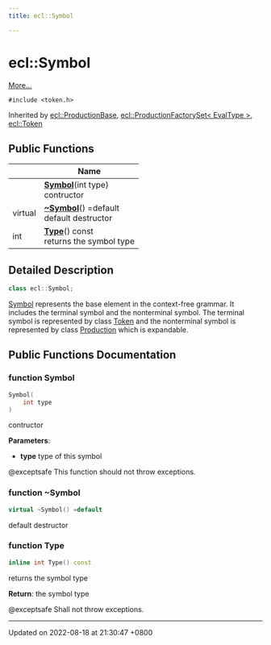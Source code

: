 ```yaml
---
title: ecl::Symbol

---
```


# ecl::Symbol



 [More...](#detailed-description)


`#include <token.h>`

Inherited by [ecl::ProductionBase](classecl_1_1ProductionBase.md), [ecl::ProductionFactorySet< EvalType >](Classes/classecl_1_1ProductionFactorySet.md), [ecl::Token](Classes/classecl_1_1Token.md)

## Public Functions

|                | Name           |
| -------------- | -------------- |
| | **[Symbol](classecl_1_1Symbol.md#function-symbol)**(int type)<br>contructor  |
| virtual | **[~Symbol](classecl_1_1Symbol.md#function-~symbol)**() =default<br>default destructor  |
| int | **[Type](classecl_1_1Symbol.md#function-type)**() const<br>returns the symbol type  |

## Detailed Description

```cpp
class ecl::Symbol;
```


[Symbol](classecl_1_1Symbol.md) represents the base element in the context-free grammar. It includes the terminal symbol and the nonterminal symbol. The terminal symbol is represented by class [Token](Classes/classecl_1_1Token.md) and the nonterminal symbol is represented by class [Production](Classes/classecl_1_1Production.md) which is expandable. 

## Public Functions Documentation

### function Symbol

```cpp
Symbol(
    int type
)
```

contructor 

**Parameters**: 

  * **type** type of this symbol



@exceptsafe This function should not throw exceptions. 


### function ~Symbol

```cpp
virtual ~Symbol() =default
```

default destructor 

### function Type

```cpp
inline int Type() const
```

returns the symbol type 

**Return**: the symbol type


@exceptsafe Shall not throw exceptions. 


-------------------------------

Updated on 2022-08-18 at 21:30:47 +0800